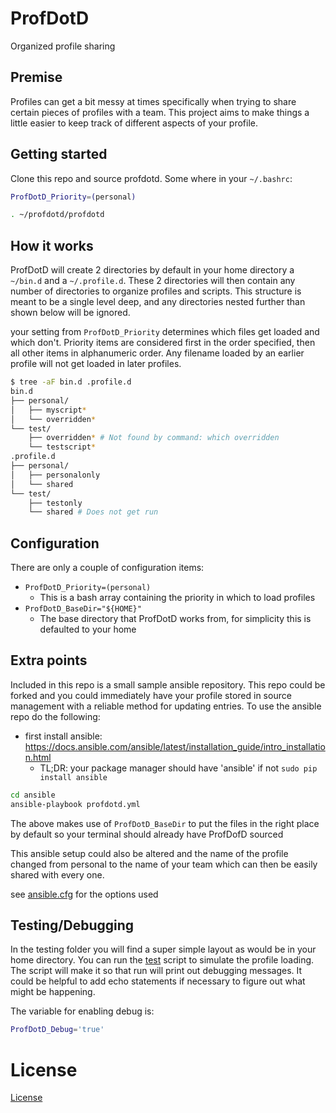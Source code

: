 # ProfDotD

Organized profile sharing

## Premise

Profiles can get a bit messy at times specifically when trying to share certain pieces of profiles with a team. This project aims to make things a little easier to keep track of different aspects of your profile.

## Getting started

Clone this repo and source profdotd. Some where in your `~/.bashrc`:

```bash
ProfDotD_Priority=(personal)

. ~/profdotd/profdotd
```

## How it works

ProfDotD will create 2 directories by default in your home directory a `~/bin.d` and a `~/.profile.d`. These 2 directories will then contain any number of directories to organize profiles and scripts. This structure is meant to be a single level deep, and any directories nested further than shown below will be ignored.

your setting from `ProfDotD_Priority` determines which files get loaded and which don't. Priority items are considered first in the order specified, then all other items in alphanumeric order. Any filename loaded by an earlier profile will not get loaded in later profiles.

```bash
$ tree -aF bin.d .profile.d
bin.d
├── personal/
│   ├── myscript*
│   └── overridden*
└── test/
    ├── overridden* # Not found by command: which overridden
    └── testscript*
.profile.d
├── personal/
│   ├── personalonly
│   └── shared
└── test/
    ├── testonly
    └── shared # Does not get run
```

## Configuration

There are only a couple of configuration items:

* `ProfDotD_Priority=(personal)`
    * This is a bash array containing the priority in which to load profiles
* `ProfDotD_BaseDir="${HOME}"`
    * The base directory that ProfDotD works from, for simplicity this is defaulted to your home
    
## Extra points

Included in this repo is a small sample ansible repository. This repo could be forked and you could immediately have your profile stored in source management with a reliable method for updating entries. To use the ansible repo do the following:

* first install ansible: https://docs.ansible.com/ansible/latest/installation_guide/intro_installation.html
    * TL;DR: your package manager should have 'ansible' if not `sudo pip install ansible`


```bash
cd ansible
ansible-playbook profdotd.yml
```

The above makes use of `ProfDotD_BaseDir` to put the files in the right place by default so your terminal should already have ProfDofD sourced

This ansible setup could also be altered and the name of the profile changed from personal to the name of your team which can then be easily shared with every one.

see [ansible.cfg](ansible/ansible.cfg) for the options used

## Testing/Debugging

In the testing folder you will find a super simple layout as would be in your home directory. You can run the [test](test) script to simulate the profile loading. The script will make it so that run will print out debugging messages. It could be helpful to add echo statements if necessary to figure out what might be happening.

The variable for enabling debug is:

```bash
ProfDotD_Debug='true'
```

# License

[License](LICENSE)